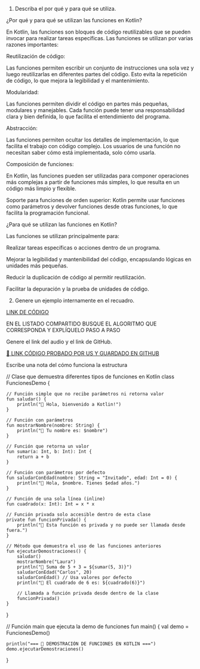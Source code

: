 1. Describa el por qué y para qué se utiliza.

¿Por qué y para qué se utilizan las funciones en Kotlin?

En Kotlin, las funciones son bloques de código reutilizables que se pueden invocar para realizar tareas específicas. Las funciones se utilizan por varias razones importantes:

Reutilización de código:

Las funciones permiten escribir un conjunto de instrucciones una sola vez y luego reutilizarlas en diferentes partes del código. Esto evita la repetición de código, lo que mejora la legibilidad y el mantenimiento.

Modularidad:

Las funciones permiten dividir el código en partes más pequeñas, modulares y manejables. Cada función puede tener una responsabilidad clara y bien definida, lo que facilita el entendimiento del programa.

Abstracción:

Las funciones permiten ocultar los detalles de implementación, lo que facilita el trabajo con código complejo. Los usuarios de una función no necesitan saber cómo está implementada, solo cómo usarla.

Composición de funciones:

En Kotlin, las funciones pueden ser utilizadas para componer operaciones más complejas a partir de funciones más simples, lo que resulta en un código más limpio y flexible.


Soporte para funciones de orden superior:
Kotlin permite usar funciones como parámetros y devolver funciones desde otras funciones, lo que facilita la programación funcional.

¿Para qué se utilizan las funciones en Kotlin?

Las funciones se utilizan principalmente para:

Realizar tareas específicas o acciones dentro de un programa.

Mejorar la legibilidad y mantenibilidad del código, encapsulando lógicas en unidades más pequeñas.

Reducir la duplicación de código al permitir reutilización.

Facilitar la depuración y la prueba de unidades de código.

2. Genere un ejemplo internamente en el recuadro.

[LINK DE CÓDIGO](https://pl.kotl.in/-M_dJUoZ7)


EN EL LISTADO COMPARTIDO BUSQUE EL ALGORITMO QUE CORRESPONDA Y EXPLÍQUELO PASO A PASO

Genere el link del audio y el link de GitHub.

[🔗 LINK CÓDIGO PROBADO POR US Y GUARDADO EN GITHUB](https://github.com/Lastshaw0724/Tarjetas-kotlin-/blob/main/FUNCIONES/funciones.png)

Escribe una nota del cómo funciona la estructura

// Clase que demuestra diferentes tipos de funciones en Kotlin
class FuncionesDemo {

    // Función simple que no recibe parámetros ni retorna valor
    fun saludar() {
        println("🔹 Hola, bienvenido a Kotlin!")
    }

    // Función con parámetros
    fun mostrarNombre(nombre: String) {
        println("🔹 Tu nombre es: $nombre")
    }

    // Función que retorna un valor
    fun sumar(a: Int, b: Int): Int {
        return a + b
    }

    // Función con parámetros por defecto
    fun saludarConEdad(nombre: String = "Invitado", edad: Int = 0) {
        println("🔹 Hola, $nombre. Tienes $edad años.")
    }

    // Función de una sola línea (inline)
    fun cuadrado(x: Int): Int = x * x

    // Función privada solo accesible dentro de esta clase
    private fun funcionPrivada() {
        println("🔹 Esta función es privada y no puede ser llamada desde fuera.")
    }

    // Método que demuestra el uso de las funciones anteriores
    fun ejecutarDemostraciones() {
        saludar()
        mostrarNombre("Laura")
        println("🔹 Suma de 5 + 3 = ${sumar(5, 3)}")
        saludarConEdad("Carlos", 20)
        saludarConEdad() // Usa valores por defecto
        println("🔹 El cuadrado de 6 es: ${cuadrado(6)}")

        // Llamada a función privada desde dentro de la clase
        funcionPrivada()
    }
}

// Función main que ejecuta la demo de funciones
fun main() {
    val demo = FuncionesDemo()

    println("=== 🧩 DEMOSTRACIÓN DE FUNCIONES EN KOTLIN ===")
    demo.ejecutarDemostraciones()
}
